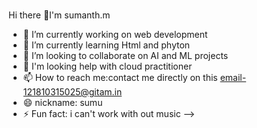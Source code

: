 ### 
Hi there 👋I'm sumanth.m
- 🔭 I’m currently working on web development
- 🌱 I’m currently learning Html and phyton
- 👯 I’m looking to collaborate on AI and ML projects
- 🤔 I'm looking help with cloud practitioner
- 📫 How to reach me:contact me directly on this email-121810315025@gitam.in 
- 😄 nickname: sumu
- ⚡ Fun fact: i can't work with out music 
-->


<!--
**sumu1010/sumu1010** is a ✨ _special_ ✨ repository because its `README.md` (this file) appears on your GitHub profile.

Here are some ideas to get you started:

- 🔭 I’m currently working on ...
- 🌱 I’m currently learning ...
- 👯 I’m looking to collaborate on ...
- 🤔 I’m looking for help with ...
- 💬 Ask me about ...
- 📫 How to reach me: ...
- 😄 Pronouns: ...
- ⚡ Fun fact: ...
-->

